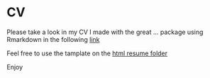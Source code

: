 # CV

Please take a look in my CV I made with the great ... package using Rmarkdown in the following [link]("https://rawcdn.githack.com/elior631/CV/bc2b04ca312c299468a2d09658bd01e54e95744f/HTMLresume/html-resume.html")

Feel free to use the tamplate on the [html resume folder](https://github.com/elior631/CV/tree/master/HTML%20resume)

Enjoy
